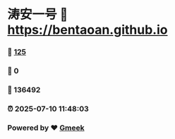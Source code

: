 # 涛安一号 :link: https://bentaoan.github.io 
### :page_facing_up: [125](https://bentaoan.github.io/tag.html) 
### :speech_balloon: 0 
### :hibiscus: 136492 
### :alarm_clock: 2025-07-10 11:48:03 
### Powered by :heart: [Gmeek](https://github.com/Meekdai/Gmeek)
